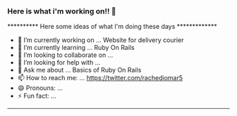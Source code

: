 ### Here is what i'm working on!! 👋

********** Here some ideas of what I'm doing these days *************

- 🔭 I’m currently working on ... Website for delivery courier
- 🌱 I’m currently learning ... Ruby On Rails
- 👯 I’m looking to collaborate on ...
- 🤔 I’m looking for help with ...
- 💬 Ask me about ... Basics of Ruby On Rails
- 📫 How to reach me: ... https://twitter.com/rachediomar5
- 😄 Pronouns: ...
- ⚡ Fun fact: ...
-------------------------------------------------------------------
